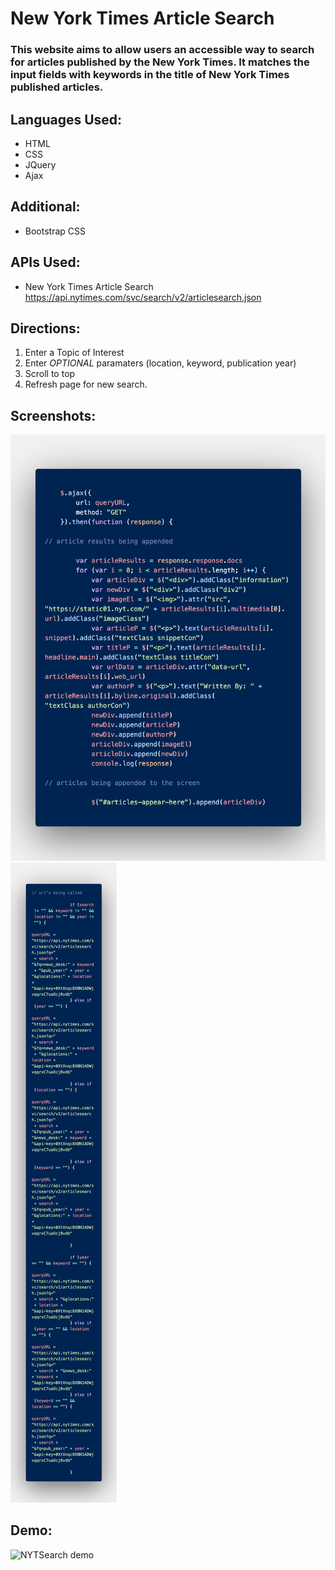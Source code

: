# New York Times Article Search

### This website aims to allow users an accessible way to search for articles published by the New York Times. It matches the input fields with keywords in the title of New York Times published articles.

## Languages Used:
* HTML
* CSS
* JQuery
* Ajax

## Additional:
* Bootstrap CSS

## APIs Used:
* New York Times Article Search https://api.nytimes.com/svc/search/v2/articlesearch.json

## Directions:
1. Enter a Topic of Interest
2. Enter *OPTIONAL* paramaters (location, keyword, publication year)
3. Scroll to top 
4. Refresh page for new search. 

## Screenshots:

![AJAX call to API](images/code.png)
![If/Else statements for input fields](images/code3.png)

## Demo: 

![NYTSearch demo](https://user-images.githubusercontent.com/66695379/91615571-e281c680-e951-11ea-89e1-be35c4b5bb5e.gif)











